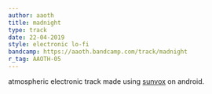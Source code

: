 ```yaml
---
author: aaoth
title: madnight
type: track
date: 22-04-2019
style: electronic lo-fi
bandcamp: https://aaoth.bandcamp.com/track/madnight
r_tag: AAOTH-05
---
```


atmospheric electronic track made using [sunvox][1] on android.

[1]:https://warmplace.ru/soft/sunvox
